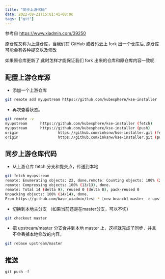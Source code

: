 ```yaml
---
title: "同步上游代码"
date: 2022-09-21T15:01:41+08:00
tags: ["git"]
---
```


参考自 https://www.xiadmin.com/39250

原仓库又称为上游仓库，当我们在 GitHub 或者码云上 fork 出一个仓库后, 原仓库可能会有各种提交以及修改

如果原仓库更新了,此时怎样才能保证我们 fork 出来的仓库和原仓库内容一致呢

## 配置上游仓库源

- 添加一个上游仓库

```bash
git remote add myupstream https://github.com/kubesphere/kse-installer
```

- 再次查看状态。

```bash
git remote -v
myupstream      https://github.com/kubesphere/kse-installer (fetch)
myupstream      https://github.com/kubesphere/kse-installer (push)
origin  				https://github.com/inksnw/kse-installer.git (fetch)
origin  				https://github.com/inksnw/kse-installer.git (push)
```

## 同步上游仓库代码

- 从上游仓库 fetch 分支和提交点，传送到本地
  

```bash
git fetch myupstream
remote: Enumerating objects: 22, done.remote: Counting objects: 100% (22/22), done.
remote: Compressing objects: 100% (13/13), done.
remote: Total 14 (delta 9), reused 0 (delta 0), pack-reused 0
Unpacking objects: 100% (14/14), done.
From https://github.com/base_xiadmin/test * [new branch] master -> upstream/master
```

- 切换到本地主分支 （如果当前还是在master分支，可以不切）
  

```bash
git checkout master
```

- 把 upstream/master 分支合并到本地 master 上，这样就完成了同步，并且不会丢掉本地修改的内容。

```bash
git rebase upstream/master
```

## 推送

`git push -f` 

